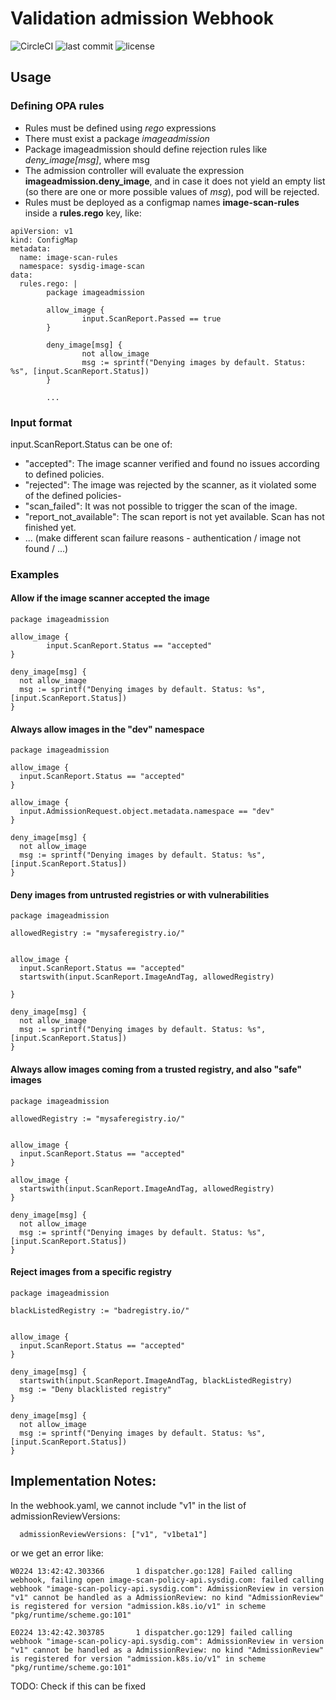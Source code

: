 # Validation admission Webhook
![CircleCI](https://circleci.com/gh/airadier/image-scan-webhook.svg?style=svg) ![last commit](https://flat.badgen.net/github/last-commit/airadier/image-scan-webhook?icon=github) ![license](https://flat.badgen.net/github/license/airadier/cloud-native-security-hub)

## Usage

### Defining OPA rules

* Rules must be defined using *rego* expressions
* There must exist a package *imageadmission*
* Package imageadmission should define rejection rules like *deny_image[msg]*, where msg 
* The admission controller will evaluate the expression **imageadmission.deny_image**, and in case it does not yield an empty list (so there are one or more possible values of *msg*), pod will be rejected.
* Rules must be deployed as a configmap names **image-scan-rules** inside a **rules.rego** key, like:

```
apiVersion: v1
kind: ConfigMap
metadata:
  name: image-scan-rules
  namespace: sysdig-image-scan
data:
  rules.rego: |
        package imageadmission

        allow_image {
                input.ScanReport.Passed == true
        }

        deny_image[msg] {
                not allow_image
                msg := sprintf("Denying images by default. Status: %s", [input.ScanReport.Status])
        }

        ...

```

### Input format

input.ScanReport.Status can be one of:

* "accepted": The image scanner verified and found no issues according to defined policies.
* "rejected": The image was rejected by the scanner, as it violated some of the defined policies-
* "scan_failed": It was not possible to trigger the scan of the image.
* "report_not_available": The scan report is not yet available. Scan has not finished yet.
* ... (make different scan failure reasons - authentication / image not found / ...)

### Examples

#### Allow if the image scanner accepted the image

```
package imageadmission

allow_image {
        input.ScanReport.Status == "accepted"
}

deny_image[msg] {
  not allow_image
  msg := sprintf("Denying images by default. Status: %s", [input.ScanReport.Status])
}
```

#### Always allow images in the "dev" namespace

```
package imageadmission

allow_image {
  input.ScanReport.Status == "accepted"
}

allow_image {
  input.AdmissionRequest.object.metadata.namespace == "dev"
}

deny_image[msg] {
  not allow_image
  msg := sprintf("Denying images by default. Status: %s", [input.ScanReport.Status])
}
```


#### Deny images from untrusted registries or with vulnerabilities

```
package imageadmission

allowedRegistry := "mysaferegistry.io/"


allow_image {
  input.ScanReport.Status == "accepted"
  startswith(input.ScanReport.ImageAndTag, allowedRegistry)

}

deny_image[msg] {
  not allow_image
  msg := sprintf("Denying images by default. Status: %s", [input.ScanReport.Status])
}
```

#### Always allow images coming from a trusted registry, and also "safe" images

```
package imageadmission

allowedRegistry := "mysaferegistry.io/"


allow_image {
  input.ScanReport.Status == "accepted"
}

allow_image {
  startswith(input.ScanReport.ImageAndTag, allowedRegistry)
}

deny_image[msg] {
  not allow_image
  msg := sprintf("Denying images by default. Status: %s", [input.ScanReport.Status])
}
```

#### Reject images from a specific registry

```
package imageadmission

blackListedRegistry := "badregistry.io/"


allow_image {
  input.ScanReport.Status == "accepted"
}

deny_image[msg] {
  startswith(input.ScanReport.ImageAndTag, blackListedRegistry)
  msg := "Deny blacklisted registry"
}

deny_image[msg] {
  not allow_image
  msg := sprintf("Denying images by default. Status: %s", [input.ScanReport.Status])
}
```

## Implementation Notes:

In the webhook.yaml, we cannot include "v1" in the list of admissionReviewVersions:

```
  admissionReviewVersions: ["v1", "v1beta1"]
```

or we get an error like:

```
W0224 13:42:42.303366       1 dispatcher.go:128] Failed calling webhook, failing open image-scan-policy-api.sysdig.com: failed calling webhook "image-scan-policy-api.sysdig.com": AdmissionReview in version "v1" cannot be handled as a AdmissionReview: no kind "AdmissionReview" is registered for version "admission.k8s.io/v1" in scheme "pkg/runtime/scheme.go:101"

E0224 13:42:42.303785       1 dispatcher.go:129] failed calling webhook "image-scan-policy-api.sysdig.com": AdmissionReview in version "v1" cannot be handled as a AdmissionReview: no kind "AdmissionReview" is registered for version "admission.k8s.io/v1" in scheme "pkg/runtime/scheme.go:101"
```

TODO: Check if this can be fixed